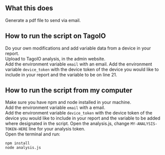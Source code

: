 ## What this does
Generate a pdf file to send via email.


## How to run the script on TagoIO
Do your own modifications and add variable data from a device in your report.<br>
Upload to TagoIO analysis, in the admin website.<br>
Add the environment variable `email` with an email.
Add the environment variable `device_token` with the device token of the device you would like to include in your report and the variable to be on line 21.


## How to run the script from my computer
Make sure you have npm and node installed in your machine.<br>
Add the environment variable `email` with a email.<br>
Add the environment variable `device_token` with the device token of the device you would like to include in your report and the variable to be added where designated in the script.
Open the analysis.js, change `MY-ANALYSIS-TOKEN-HERE` line for your analysis token.<br>
Open the terminal and run:


`npm install`<br>
`node analysis.js`
